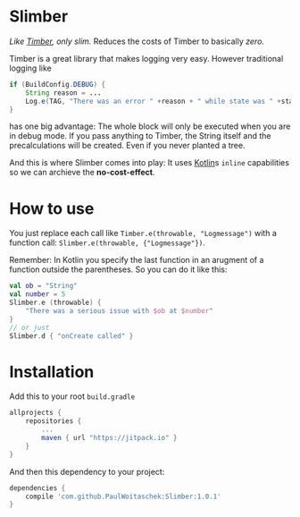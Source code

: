 # Slimber
*Like [Timber](https://github.com/JakeWharton/timber), only slim.* Reduces the costs of Timber to basically *zero.*

Timber is a great library that makes logging very easy. However traditional logging like
```java
if (BuildConfig.DEBUG) {
    String reason = ...
    Log.e(TAG, "There was an error " +reason + " while state was " +state, throwbable);
}
```
has one big advantage: The whole block will only be executed when you are in debug mode. If you pass anything to Timber, the String itself and the precalculations will be created. Even if you never planted a tree.

And this is where Slimber comes into play: It uses [Kotlin](https://kotlinlang.org/)s `inline` capabilities so we can archieve the **no-cost-effect**.

# How to use
You just replace each call like `Timber.e(throwable, "Logmessage")` with a function call: `Slimber.e(throwable, {"Logmessage"})`.

Remember: In Kotlin you specify the last function in an arugment of a function outside the parentheses. So you can do it like this:
```kotlin
val ob = "String"
val number = 5
Slimber.e (throwable) {
    "There was a serious issue with $ob at $number"
}
// or just
Slimber.d { "onCreate called" }
```

# Installation
Add this to your root `build.gradle`
```gradle
allprojects {
    repositories {
        ...
        maven { url "https://jitpack.io" }
    }
}
```
And then this dependency to your project:
```gradle
dependencies {
    compile 'com.github.PaulWoitaschek:Slimber:1.0.1'
}
```
